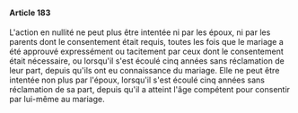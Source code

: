 #### Article 183

L'action en nullité ne peut plus être intentée ni par les époux, ni par les parents dont le consentement était requis, toutes les fois que le mariage a été approuvé expressément ou tacitement par ceux dont le consentement était nécessaire, ou lorsqu'il s'est écoulé cinq années sans réclamation de leur part, depuis qu'ils ont eu connaissance du mariage. Elle ne peut être intentée non plus par l'époux, lorsqu'il s'est écoulé cinq années sans réclamation de sa part, depuis qu'il a atteint l'âge compétent pour consentir par lui-même au mariage.

